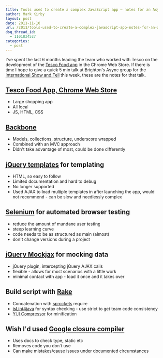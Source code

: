 ```yaml
---
title: Tools used to create a complex JavaScript app – notes for an Async mini talk
author: Mark Kirby
layout: post
date: 2011-11-10
url: /2011/tools-used-to-create-a-complex-javascript-app-notes-for-an-async-mini-talk/
dsq_thread_id:
  - 1101834527
categories:
  - post
---
```

I've spent the last 6 months leading the team who worked with Tesco on the development of the [Tesco Food app][1] in the Chrome Web Store. If there is time I hope to give a quick 5 min talk at Brighton's Async group for the [International Show and Tell][2] this week, these are the notes for that talk.

## [Tesco Food App, Chrome Web Store][1]

  * Large shopping app
  * All local
  * JS, HTML, CSS

## [Backbone][3]

  * Models, collections, structure, underscore wrapped
  * Combined with an MVC approach
  * Didn't take advantage of most, could be done differently

## [jQuery templates][4] for templating

  * HTML, so easy to follow
  * Limited documentation and hard to debug
  * No longer supported
  * Used AJAX to load multiple templates in after launching the app, would not recommend - can be slow and needlessly complex

## [Selenium][5] for automated browser testing

  * reduce the amount of mundane user testing
  * steep learning curve
  * code needs to be as structured as main (almost)
  * don't change versions during a project

## [jQuery Mockjax][6] for mocking data

  * jQuery plugin, intercepting jQuery AJAX calls
  * flexible - allows for most scenarios with a little work
  * minimal contact with app - load it once and it takes over

## Build script with [Rake][7]

  * Concatenation with [sprockets][8] require
  * [jsLint4java][9] for syntax checking - use strict to get team code consistency
  * [YUI Compressor][10] for minification

## Wish I'd used [Google closure compiler][11]

  * Uses docs to check type, static etc
  * Removes code you don't use
  * Can make mistakes/cause issues under documented circumstances

 [1]: https://chrome.google.com/webstore/detail/ffibhmnkceoelgabpnpaaojflglampjb
 [2]: http://asyncjs.com/international2011/
 [3]: http://documentcloud.github.com/backbone/
 [4]: http://api.jquery.com/category/plugins/templates/
 [5]: http://seleniumhq.org/
 [6]: http://enterprisejquery.com/2010/07/mock-your-ajax-requests-with-mockjax-for-rapid-development/
 [7]: http://rake.rubyforge.org/
 [8]: https://github.com/sstephenson/sprockets
 [9]: http://code.google.com/p/jslint4java/
 [10]: http://developer.yahoo.com/yui/compressor/
 [11]: http://code.google.com/closure/compiler/